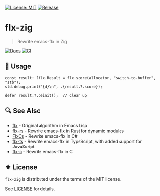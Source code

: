 [![License: MIT](https://img.shields.io/badge/License-MIT-green.svg)](https://opensource.org/licenses/MIT)
[![Release](https://img.shields.io/github/tag/jcs090218/flx-zig.svg?label=release&logo=github)](https://github.com/jcs090218/flx-zig/releases/latest)

# flx-zig
> Rewrite emacs-flx in Zig

[![Docs](https://github.com/jcs090218/flx-zig/actions/workflows/docs.yml/badge.svg)](https://github.com/jcs090218/flx-zig/actions/workflows/docs.yml)
[![CI](https://github.com/jcs090218/flx-zig/actions/workflows/test.yml/badge.svg)](https://github.com/jcs090218/flx-zig/actions/workflows/test.yml)

## 🔧 Usage

```zig
const result: ?flx.Result = flx.score(allocator, "switch-to-buffer", "stb");
std.debug.print("{d}\n", .{result.?.score});

defer result.?.deinit();  // clean up
```

## 🔍 See Also

- [flx][] - Original algorithm in Emacs Lisp
- [flx-rs][] - Rewrite emacs-flx in Rust for dynamic modules
- [FlxCs][] - Rewrite emacs-flx in C#
- [flx-ts][] - Rewrite emacs-flx in TypeScript, with added support for JavaScript
- [flx-c][] - Rewrite emacs-flx in C

## ⚜️ License

`flx-zig` is distributed under the terms of the MIT license.

See [LICENSE](./LICENSE) for details.


<!-- Links -->

[flx]: https://github.com/lewang/flx
[flx-rs]: https://github.com/jcs090218/flx-rs
[FlxCs]: https://github.com/jcs090218/FlxCs
[flx-ts]: https://github.com/jcs090218/flx-ts
[flx-c]: https://github.com/jcs090218/flx-c
[flx-zig]: https://github.com/jcs090218/flx-zig
